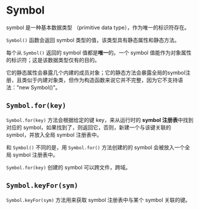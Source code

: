 # Symbol

symbol 是一种基本数据类型 （primitive data type），作为唯一的标识符存在。

`Symbol()` 函数会返回 symbol 类型的值，该类型具有静态属性和静态方法。

每个从 `Symbol()` 返回的 symbol 值都是**唯一**的。一个 symbol 值能作为对象属性的标识符；这是该数据类型仅有的目的。

它的静态属性会暴露几个内建的成员对象；它的静态方法会暴露全局的symbol注册，且类似于内建对象类，但作为构造函数来说它并不完整，因为它不支持语法："new Symbol()"。

## `Symbol.for(key)`

`Symbol.for(key)` 方法会根据给定的键 key，来从运行时的 **symbol 注册表**中找到对应的 symbol，如果找到了，则返回它，否则，新建一个与该键关联的 symbol，并放入全局 symbol 注册表中。

和 `Symbol()` 不同的是，用 `Symbol.for()` 方法创建的的 symbol 会被放入一个全局 symbol 注册表中。

`Symbol.for(key)` 创建的 symbol 可以跨文件，跨域。

## `Symbol.keyFor(sym)`

`Symbol.keyFor(sym)` 方法用来获取 symbol 注册表中与某个 symbol 关联的键。